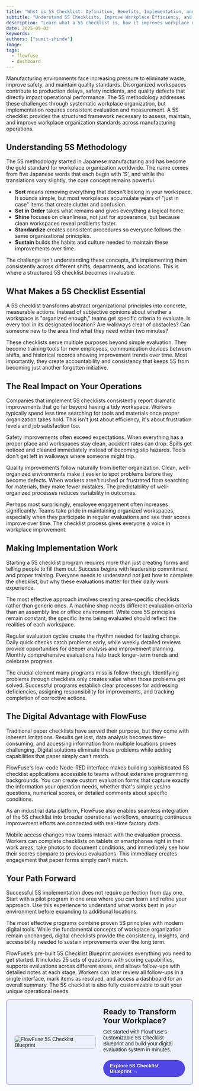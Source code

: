 ```yaml
---
title: "Whst is 5S Checklist: Definition, Benefits, Implementation, and Template"
subtitle: "Understand 5S Checklists, Improve Workplace Efficiency, and Start with a Ready-to-Use FlowFuse Template"
description: "Learn what a 5S checklist is, how it improves workplace organization, and how to implement it easily with FlowFuse, plus get a ready-to-use template."
date: 2025-09-02
keywords: 
authors: ["sumit-shinde"]
image:
tags:
  - flowfuse
  - dashboard
---
```


Manufacturing environments face increasing pressure to eliminate waste, improve safety, and maintain quality standards. Disorganized workspaces contribute to production delays, safety incidents, and quality defects that directly impact operational performance. The 5S methodology addresses these challenges through systematic workplace organization, but implementation requires consistent evaluation and measurement. A 5S checklist provides the structured framework necessary to assess, maintain, and improve workplace organization standards across manufacturing operations.

<!--more-->

## Understanding 5S Methodology

The 5S methodology started in Japanese manufacturing and has become the gold standard for workplace organization worldwide. The name comes from five Japanese words that each begin with 'S', and while the translations vary slightly, the core concept remains powerful.

- **Sort** means removing everything that doesn't belong in your workspace. It sounds simple, but most workplaces accumulate years of "just in case" items that create clutter and confusion.
- **Set in Order** takes what remains and gives everything a logical home.
- **Shine** focuses on cleanliness, not just for appearance, but because clean workspaces reveal problems faster.
- **Standardize** creates consistent procedures so everyone follows the same organizational principles.
- **Sustain** builds the habits and culture needed to maintain these improvements over time.

The challenge isn't understanding these concepts, it's implementing them consistently across different shifts, departments, and locations. This is where a structured 5S checklist becomes invaluable.

## What Makes a 5S Checklist Essential

A 5S checklist transforms abstract organizational principles into concrete, measurable actions. Instead of subjective opinions about whether a workspace is "organized enough," teams get specific criteria to evaluate. Is every tool in its designated location? Are walkways clear of obstacles? Can someone new to the area find what they need within two minutes?

These checklists serve multiple purposes beyond simple evaluation. They become training tools for new employees, communication devices between shifts, and historical records showing improvement trends over time. Most importantly, they create accountability and consistency that keeps 5S from becoming just another forgotten initiative.

## The Real Impact on Your Operations

Companies that implement 5S checklists consistently report dramatic improvements that go far beyond having a tidy workspace. Workers typically spend less time searching for tools and materials once proper organization takes hold. This isn't just about efficiency, it's about frustration levels and job satisfaction too.

Safety improvements often exceed expectations. When everything has a proper place and workspaces stay clean, accident rates can drop. Spills get noticed and cleaned immediately instead of becoming slip hazards. Tools don't get left in walkways where someone might trip.

Quality improvements follow naturally from better organization. Clean, well-organized environments make it easier to spot problems before they become defects. When workers aren't rushed or frustrated from searching for materials, they make fewer mistakes. The predictability of well-organized processes reduces variability in outcomes.

Perhaps most surprisingly, employee engagement often increases significantly. Teams take pride in maintaining organized workspaces, especially when they participate in regular evaluations and see their scores improve over time. The checklist process gives everyone a voice in workplace improvement.

## Making Implementation Work

Starting a 5S checklist program requires more than just creating forms and telling people to fill them out. Success begins with leadership commitment and proper training. Everyone needs to understand not just how to complete the checklist, but why these evaluations matter for their daily work experience.

The most effective approach involves creating area-specific checklists rather than generic ones. A machine shop needs different evaluation criteria than an assembly line or office environment. While core 5S principles remain constant, the specific items being evaluated should reflect the realities of each workspace.

Regular evaluation cycles create the rhythm needed for lasting change. Daily quick checks catch problems early, while weekly detailed reviews provide opportunities for deeper analysis and improvement planning. Monthly comprehensive evaluations help track longer-term trends and celebrate progress.

The crucial element many programs miss is follow-through. Identifying problems through checklists only creates value when those problems get solved. Successful programs establish clear processes for addressing deficiencies, assigning responsibility for improvements, and tracking completion of corrective actions.

## The Digital Advantage with FlowFuse

Traditional paper checklists have served their purpose, but they come with inherent limitations. Results get lost, data analysis becomes time-consuming, and accessing information from multiple locations proves challenging. Digital solutions eliminate these problems while adding capabilities that paper simply can't match.

FlowFuse's low-code Node-RED interface makes building sophisticated 5S checklist applications accessible to teams without extensive programming backgrounds. You can create custom evaluation forms that capture exactly the information your operation needs, whether that's simple yes/no questions, numerical scores, or detailed comments about specific conditions. 

As an industrial data platform, FlowFuse also enables seamless integration of the 5S checklist into broader operational workflows, ensuring continuous improvement efforts are connected with real-time factory data.

Mobile access changes how teams interact with the evaluation process. Workers can complete checklists on tablets or smartphones right in their work areas, take photos to document conditions, and immediately see how their scores compare to previous evaluations. This immediacy creates engagement that paper forms simply can't match.

## Your Path Forward

Successful 5S implementation does not require perfection from day one. Start with a pilot program in one area where you can learn and refine your approach. Use this experience to understand what works best in your environment before expanding to additional locations.

The most effective programs combine proven 5S principles with modern digital tools. While the fundamental concepts of workplace organization remain unchanged, digital checklists provide the consistency, insights, and accessibility needed to sustain improvements over the long term.

FlowFuse’s pre-built 5S Checklist Blueprint provides everything you need to get started. It includes 25 sets of questions with scoring capabilities, supports evaluations across different areas, and allows follow-ups with detailed notes at each stage. Workers can later review all follow-ups in a single interface, mark items as resolved, and access a dashboard for an overall summary. The 5S checklist is also fully customizable to suit your unique operational needs.

<div class="cta-card" style="display: flex; align-items: center; gap: 20px; background-color: #EEF2FF; padding: 20px; border-radius: 8px; font-family: sans-serif; border: 1px solid #6366F1;">
    <!-- Left side image -->
    <div style="flex: 1;">
        <img src="https://flowfuse.com/img/5s-checklist-eYy2xo4REM-650.avif" alt="FlowFuse 5S Checklist Blueprint" style="width: 100%; height: auto; border-radius: 6px;">
    </div>
    <div style="flex: 1;">
        <h3 style="font-size: 1.5em; margin: 0 0 10px;">Ready to Transform Your Workplace?</h3>
        <p style="font-size: 1em; margin: 0 0 20px;">Get started with FlowFuse's customizable 5S Checklist Blueprint and build your digital evaluation system in minutes.</p>
        <a href="https://flowfuse.com/blueprints/manufacturing/5s-checklist/" class="cta-button" style="display: inline-block; background-color:#4f46e5; color: #ffffff; padding: 8px 18px; text-decoration: none; border-radius: 9999px; font-weight: bold; font-size: 0.95em; transition: background-color 0.3s ease;">Explore 5S Checklist Blueprint →</a>
    </div>
</div>
